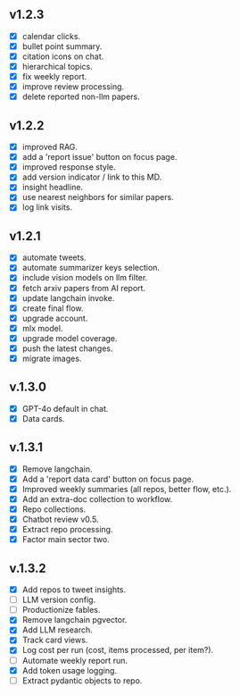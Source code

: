 ## v1.2.3
- [x]  calendar clicks.
- [x] bullet point summary.
- [x] citation icons on chat.
- [x] hierarchical topics.
- [x] fix weekly report.
- [x] improve review processing.
- [x] delete reported non-llm papers.

## v1.2.2
- [x] improved RAG.
- [x] add a 'report issue' button on focus page.
- [x] improved response style.
- [x] add version indicator / link to this MD.
- [x] insight headline.
- [x] use nearest neighbors for similar papers.
- [x] log link visits.

## v1.2.1
- [x] automate tweets.
- [x] automate summarizer keys selection.
- [x] include vision models on llm filter.
- [x] fetch arxiv papers from AI report.
- [x] update langchain invoke.
- [x] create final flow.
- [x] upgrade account.
- [x] mlx model.
- [x] upgrade model coverage.
- [x] push the latest changes.
- [x] migrate images.

## v.1.3.0 
- [x] GPT-4o default in chat.
- [x] Data cards.

## v.1.3.1
- [x] Remove langchain.
- [x] Add a 'report data card' button on focus page.
- [x] Improved weekly summaries (all repos, better flow, etc.).
- [x] Add an extra-doc collection to workflow.
- [x] Repo collections.
- [x] Chatbot review v0.5.
- [x] Extract repo processing.
- [x]  Factor main sector two.

## v.1.3.2
- [x] Add repos to tweet insights.
- [ ] LLM version config.
- [ ] Productionize fables.
- [x] Remove langchain pgvector.
- [x] Add LLM research.
- [x] Track card views.
- [x] Log cost per run (cost, items processed, per item?).
- [ ] Automate weekly report run.
- [x] Add token usage logging.
- [ ] Extract pydantic objects to repo.